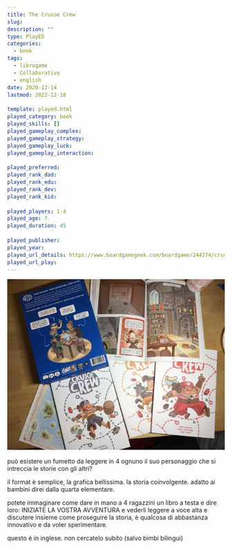 ```yaml
---
title: The Crusoe Crew
slug: 
description: ""
type: PlayED
categories:
  - book
tags:
  - librogame
  - Collaborativo
  - english
date: 2020-12-14
lastmod: 2022-12-18

template: played.html
played_category: book
played_skills: []
played_gameplay_complex: 
played_gameplay_strategy: 
played_gameplay_luck: 
played_gameplay_interaction: 

played_preferred: 
played_rank_dad: 
played_rank_edu: 
played_rank_dev: 
played_rank_kid: 

played_players: 1-4
played_age: 7
played_duration: 45

played_publisher: 
played_year: 
played_url_details: https://www.boardgamegeek.com/boardgame/244274/crusoe-crew
played_url_play: 
---
```


![](../../assets/img/played/book/libro_crusoe_crew.webp)

può esistere un fumetto da leggere in 4 ognuno il suo personaggio che si intreccia le storie con gli altri?

il format è semplice, la grafica bellissima. la storia coinvolgente.
adatto ai bambini direi dalla quarta elementare.

potete immaginare come dare in mano a 4 ragazzini un libro a testa e dire loro: INIZIATE LA VOSTRA AVVENTURA e vederli leggere a voce alta e discutere insieme come proseguire la storia, è qualcosa di abbastanza innovativo e da voler sperimentare.

questo è in inglese. non cercatelo subito (salvo bimbi bilingui)
